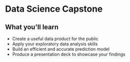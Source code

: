 # Data Science Capstone

## What you'll learn

- Create a useful data product for the public
- Apply your exploratory data analysis skills
- Build an efficient and accurate prediction model
- Produce a presentation deck to showcase your findings
